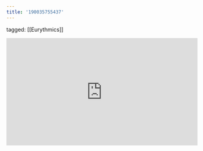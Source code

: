 ```yaml
---
title: '190035755437'
---
```

tagged: [[Eurythmics]]
<iframe allow="accelerometer; autoplay; clipboard-write; encrypted-media; gyroscope; picture-in-picture" allowfullscreen="" frameborder="0" height="281" id="youtube_iframe" src="https://www.youtube.com/embed/qeMFqkcPYcg?feature=oembed&amp;enablejsapi=1&amp;origin=https://safe.txmblr.com&amp;wmode=opaque" width="500"></iframe>